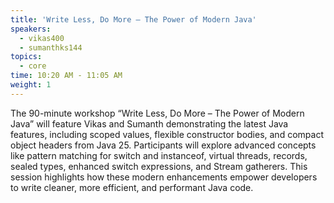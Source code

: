 ```yaml
---
title: 'Write Less, Do More – The Power of Modern Java'
speakers:
  - vikas400
  - sumanthks144
topics:
  - core
time: 10:20 AM - 11:05 AM
weight: 1
---
```


The 90-minute workshop “Write Less, Do More – The Power of Modern Java” will feature Vikas and Sumanth demonstrating the latest Java features, including scoped values, flexible constructor bodies, and compact object headers from Java 25. Participants will explore advanced concepts like pattern matching for switch and instanceof, virtual threads, records, sealed types, enhanced switch expressions, and Stream gatherers. This session highlights how these modern enhancements empower developers to write cleaner, more efficient, and performant Java code.

